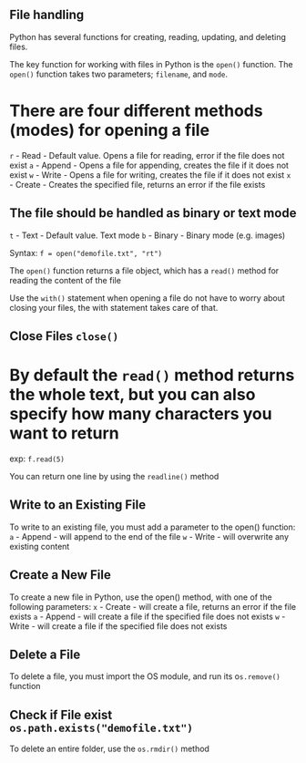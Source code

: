 ## File handling
Python has several functions for creating, reading, updating, and deleting files.

The key function for working with files in Python is the `open()` function.
The `open()` function takes two parameters; `filename`, and `mode`.
# There are four different methods (modes) for opening a file
`r` - Read - Default value. Opens a file for reading, error if the file does not exist
`a` - Append - Opens a file for appending, creates the file if it does not exist
`w` - Write - Opens a file for writing, creates the file if it does not exist
`x` - Create - Creates the specified file, returns an error if the file exists

## The file should be handled as binary or text mode
`t` - Text - Default value. Text mode
`b` - Binary - Binary mode (e.g. images)

Syntax: `f = open("demofile.txt", "rt")`

The `open()` function returns a file object, which has a `read()` method for reading the content of the file

Use the `with()` statement when opening a file
do not have to worry about closing your files, the with statement takes care of that.

## Close Files `close()`

# By default the `read()` method returns the whole text, but you can also specify how many characters you want to return 
exp: `f.read(5)`

You can return one line by using the `readline()` method

## Write to an Existing File
To write to an existing file, you must add a parameter to the open() function:
`a` - Append - will append to the end of the file
`w` - Write - will overwrite any existing content

## Create a New File
To create a new file in Python, use the open() method, with one of the following parameters:
`x` - Create - will create a file, returns an error if the file exists
`a` - Append - will create a file if the specified file does not exists
`w` - Write - will create a file if the specified file does not exists

## Delete a File
To delete a file, you must import the OS module, and run its o`s.remove()` function

## Check if File exist `os.path.exists("demofile.txt")`
To delete an entire folder, use the `os.rmdir()` method


